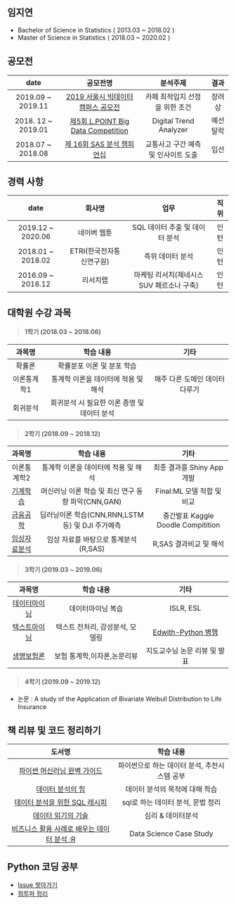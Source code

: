## 임지연
- Bachelor of Science in Statistics ( 2013.03 ~ 2018.02 ) 
- Master of Science in Statistics ( 2018.03 ~ 2020.02 )


## 공모전 
| date | 공모전명 | 분석주제 | 결과 | 
| :---: |:---:|:---:|:---:|
| 2019.09 ~ 2019.11 | [2019 서울시 빅데이터 캠퍼스 공모전](https://github.com/jeeyeonLIM/Seoul-Metropolita-Goverment_Big-Data-Campus) | 카페 최적입지 선정을 위한 조건| 장려상 |
| 2018. 12 ~ 2019.01 | [제5회 L.POINT Big Data Competition](https://github.com/jeeyeonLIM/L.POINT) |Digital Trend Analyzer| 예선탈락 |
| 2018.07 ~ 2018.08 | [제 16회 SAS 분석 챔피언십](https://github.com/jeeyeonLIM/SAS_championship)  |교통사고 구간 예측 및 인사이트 도출| 입선 | 


## 경력 사항
| date | 회사명 | 업무 | 직위 |
| :---: |:---:|:---:|:---:|
| 2019.12 ~ 2020.06 | 네이버 웹툰 | SQL 데이터 추출 및 데이터 분석 | 인턴 | 
| 2018.01 ~ 2018.02 | ETRI(한국전자통신연구원) | 측위 데이터 분석 | 인턴 | 
| 2016.09 ~ 2016.12 | 리서치랩 | 마케팅 리서치(제네시스 SUV 페르소나 구축) | 인턴 |

## 대학원 수강 과목

> #### 1학기 (2018.03 ~ 2018.06)

| 과목명 | 학습 내용 | 기타 |
|:--------:|:--------:|:--------:|
| 확률론 | 확률분포 이론 및 분포 학습 |  |
| 이론통계학1 |통계학 이론을 데이터에 적용 및 해석 | 매주 다른 도메인 데이터 다루기 |
| 회귀분석 | 회귀분석 시 필요한 이론 증명 및 데이터 분석 |  |

> #### 2학기 (2018.09 ~ 2018.12)

| 과목명 | 학습 내용 | 기타 |
|:--------:|:--------:|:--------:|
| 이론통계학2 | 통계학 이론을 데이터에 적용 및 해석 | 최종 결과를 Shiny App 개발 |
| [기계학습](https://github.com/jeeyeonLIM/graduate_course/tree/master/Machine%20Learning) | 머신러닝 이론 학습 및 최신 연구 동향 파악(CNN,GAN) | Final:ML 모델 적합 및 비교 |
| [금융공학](https://github.com/jeeyeonLIM/graduate_course/tree/master/Financial%20engineering) | 딥러닝이론 학습(CNN,RNN,LSTM 등) 및 DJI 주가예측 | 중간발표 Kaggle Doodle Compitition |
| [임상자료분석](https://github.com/jeeyeonLIM/graduate_course/tree/master/Statistical%20data%20analysis%20of%20clinical%20trials) | 임상 자료를 바탕으로 통계분석(R,SAS) | R,SAS 결과비교 및 해석 |

> #### 3학기 (2019.03 ~ 2019.06)

| 과목명 | 학습 내용 | 기타 |
|:--------:|:--------:|:--------:|
| [데이터마이닝](https://github.com/jeeyeonLIM/graduate_course/tree/master/Data%20Mining) | 데이터마이닝 복습 | ISLR, ESL |
| [텍스트마이닝](https://github.com/jeeyeonLIM/graduate_course/tree/master/Text%20Mining) | 텍스트 전처리, 감성분석, 모델링 | [Edwith-Python 병행](https://www.edwith.org/sogang_python) |
| [생명보험론](https://github.com/jeeyeonLIM/graduate_course/tree/master/Life%20insurance%20statistics) | 보험 통계학,이자론,논문리뷰 | 지도교수님 논문 리뷰 및 발표 |

> #### 4학기 (2019.09 ~ 2019.12)
- 논문 : A study of the Application of Bivariate Weibull Distribution to Life Insurance


## 책 리뷰 및 코드 정리하기
| 도서명 | 학습 내용 | 
|:--------:|:--------:|
| [파이썬 머신러닝 완벽 가이드](https://github.com/jeeyeonLIM/Python_MachineLearning_Guide) | 파이썬으로 하는 데이터 분석, 추천시스템 공부 | 
| [데이터 분석의 힘](https://github.com/jeeyeonLIM/Power_of_Data_Analysis)| 데이터 분석의 목적에 대해 학습 | 
| [데이터 분석을 위한 SQL 레시피](https://github.com/jeeyeonLIM/SQL_Recipe_for_Data_Analysis)| sql로 하는 데이터 분석, 문법 정리 | 
| [데이터 읽기의 기술](https://github.com/jeeyeonLIM/the_art_of_reading_data)| 심리 & 데이터분석 | 
| [비즈니스 활용 사례로 배우는 데이터 분석 :R]()| Data Science Case Study | 

## Python 코딩 공부
- [Issue 쌓아가기](https://github.com/jeeyeonLIM/coding_test)
- [점투파 정리](https://github.com/jeeyeonLIM/coding_test/blob/master/%EC%A0%90%ED%88%AC%ED%8C%8C%20%EC%A0%95%EB%A6%AC.ipynb)


